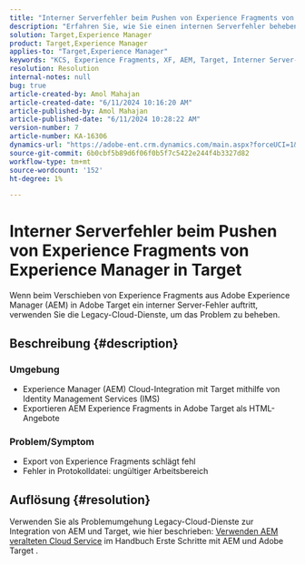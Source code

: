 ```yaml
---
title: "Interner Serverfehler beim Pushen von Experience Fragments von Experience Manager zu Target"
description: "Erfahren Sie, wie Sie einen internen Serverfehler beheben, der beim Pushen von Experience Fragments von Adobe Experience Manager nach Adobe Target auftritt."
solution: Target,Experience Manager
product: Target,Experience Manager
applies-to: "Target,Experience Manager"
keywords: "KCS, Experience Fragments, XF, AEM, Target, Interner Server-Fehler, Experience Manager, Adobe Target"
resolution: Resolution
internal-notes: null
bug: true
article-created-by: Amol Mahajan
article-created-date: "6/11/2024 10:16:20 AM"
article-published-by: Amol Mahajan
article-published-date: "6/11/2024 10:28:22 AM"
version-number: 7
article-number: KA-16306
dynamics-url: "https://adobe-ent.crm.dynamics.com/main.aspx?forceUCI=1&pagetype=entityrecord&etn=knowledgearticle&id=1e8a36a3-db27-ef11-840b-000d3a34c086"
source-git-commit: 6b0cbf5b89d6f06f0b5f7c5422e244f4b3327d82
workflow-type: tm+mt
source-wordcount: '152'
ht-degree: 1%

---
```


# Interner Serverfehler beim Pushen von Experience Fragments von Experience Manager in Target


Wenn beim Verschieben von Experience Fragments aus Adobe Experience Manager (AEM) in Adobe Target ein interner Server-Fehler auftritt, verwenden Sie die Legacy-Cloud-Dienste, um das Problem zu beheben.

## Beschreibung {#description}


### <b>Umgebung</b>

- Experience Manager (AEM) Cloud-Integration mit Target mithilfe von Identity Management Services (IMS)
- Exportieren AEM Experience Fragments in Adobe Target als HTML-Angebote


### <b>Problem/Symptom</b>

- Export von Experience Fragments schlägt fehl
- Fehler in Protokolldatei: ungültiger Arbeitsbereich



## Auflösung {#resolution}


Verwenden Sie als Problemumgehung Legacy-Cloud-Dienste zur Integration von AEM und Target, wie hier beschrieben: [Verwenden AEM veralteten Cloud Service](https://experienceleague.adobe.com/docs/experience-manager-learn/aem-target-tutorial/aem-target-implementation/using-aem-cloud-services.html) im Handbuch Erste Schritte mit AEM und Adobe Target .
